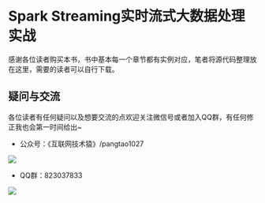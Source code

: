 # Spark Streaming实时流式大数据处理实战
感谢各位读者购买本书，书中基本每一个章节都有实例对应，笔者将源代码整理放在这里，需要的读者可以自行下载。

## 疑问与交流
各位读者有任何疑问以及想要交流的点欢迎关注微信号或者加入QQ群，有任何修正我也会第一时间给出~

* 公众号：《互联网技术猿》/pangtao1027

![](https://img2018.cnblogs.com/blog/524764/201905/524764-20190504104814530-2116607055.jpg)

* QQ群：823037833

![](https://img2018.cnblogs.com/blog/524764/201905/524764-20190504105511100-399599130.png)

